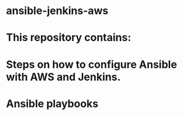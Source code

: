 # ansible-jenkins-aws

# This repository contains:
  # Steps on how to configure Ansible with AWS and Jenkins.
  # Ansible playbooks
